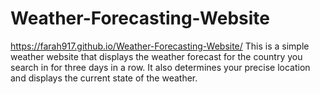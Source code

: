 # Weather-Forecasting-Website
https://farah917.github.io/Weather-Forecasting-Website/
This is a simple weather website that displays the weather forecast for the country you search in for three days in a row. It also determines your precise location and displays the current state of the weather.

